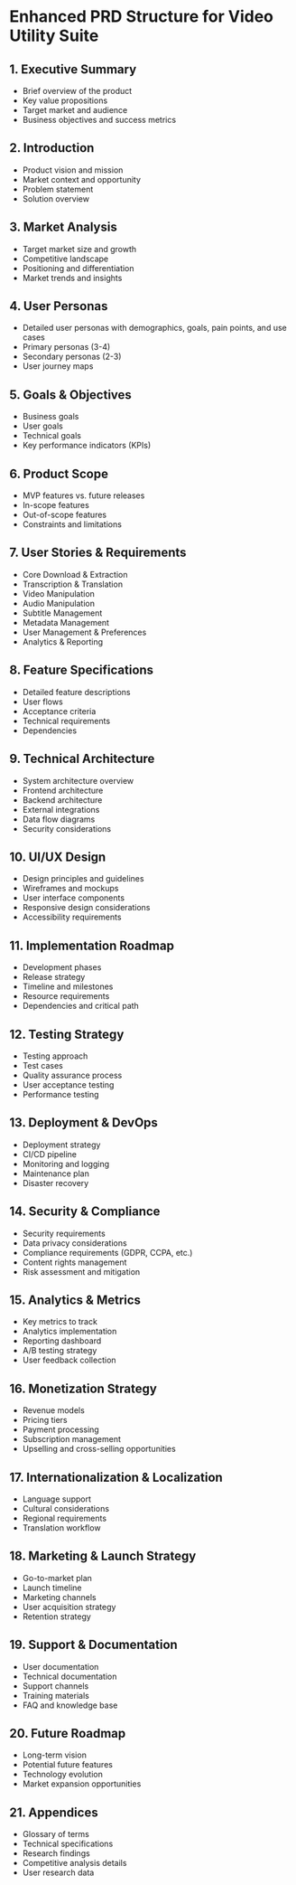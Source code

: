 # Enhanced PRD Structure for Video Utility Suite

## 1. Executive Summary
- Brief overview of the product
- Key value propositions
- Target market and audience
- Business objectives and success metrics

## 2. Introduction
- Product vision and mission
- Market context and opportunity
- Problem statement
- Solution overview

## 3. Market Analysis
- Target market size and growth
- Competitive landscape
- Positioning and differentiation
- Market trends and insights

## 4. User Personas
- Detailed user personas with demographics, goals, pain points, and use cases
- Primary personas (3-4)
- Secondary personas (2-3)
- User journey maps

## 5. Goals & Objectives
- Business goals
- User goals
- Technical goals
- Key performance indicators (KPIs)

## 6. Product Scope
- MVP features vs. future releases
- In-scope features
- Out-of-scope features
- Constraints and limitations

## 7. User Stories & Requirements
- Core Download & Extraction
- Transcription & Translation
- Video Manipulation
- Audio Manipulation
- Subtitle Management
- Metadata Management
- User Management & Preferences
- Analytics & Reporting

## 8. Feature Specifications
- Detailed feature descriptions
- User flows
- Acceptance criteria
- Technical requirements
- Dependencies

## 9. Technical Architecture
- System architecture overview
- Frontend architecture
- Backend architecture
- External integrations
- Data flow diagrams
- Security considerations

## 10. UI/UX Design
- Design principles and guidelines
- Wireframes and mockups
- User interface components
- Responsive design considerations
- Accessibility requirements

## 11. Implementation Roadmap
- Development phases
- Release strategy
- Timeline and milestones
- Resource requirements
- Dependencies and critical path

## 12. Testing Strategy
- Testing approach
- Test cases
- Quality assurance process
- User acceptance testing
- Performance testing

## 13. Deployment & DevOps
- Deployment strategy
- CI/CD pipeline
- Monitoring and logging
- Maintenance plan
- Disaster recovery

## 14. Security & Compliance
- Security requirements
- Data privacy considerations
- Compliance requirements (GDPR, CCPA, etc.)
- Content rights management
- Risk assessment and mitigation

## 15. Analytics & Metrics
- Key metrics to track
- Analytics implementation
- Reporting dashboard
- A/B testing strategy
- User feedback collection

## 16. Monetization Strategy
- Revenue models
- Pricing tiers
- Payment processing
- Subscription management
- Upselling and cross-selling opportunities

## 17. Internationalization & Localization
- Language support
- Cultural considerations
- Regional requirements
- Translation workflow

## 18. Marketing & Launch Strategy
- Go-to-market plan
- Launch timeline
- Marketing channels
- User acquisition strategy
- Retention strategy

## 19. Support & Documentation
- User documentation
- Technical documentation
- Support channels
- Training materials
- FAQ and knowledge base

## 20. Future Roadmap
- Long-term vision
- Potential future features
- Technology evolution
- Market expansion opportunities

## 21. Appendices
- Glossary of terms
- Technical specifications
- Research findings
- Competitive analysis details
- User research data

